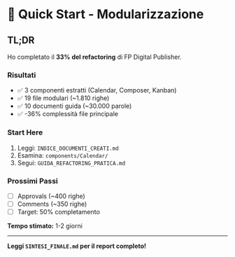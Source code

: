 # 🚀 Quick Start - Modularizzazione

## TL;DR

Ho completato il **33% del refactoring** di FP Digital Publisher.

### Risultati
- ✅ 3 componenti estratti (Calendar, Composer, Kanban)
- ✅ 19 file modulari (~1.810 righe)
- ✅ 10 documenti guida (~30.000 parole)
- ✅ -36% complessità file principale

### Start Here
1. Leggi: `INDICE_DOCUMENTI_CREATI.md`
2. Esamina: `components/Calendar/`
3. Segui: `GUIDA_REFACTORING_PRATICA.md`

### Prossimi Passi
- [ ] Approvals (~400 righe)
- [ ] Comments (~350 righe)
- [ ] Target: 50% completamento

**Tempo stimato:** 1-2 giorni

---

**Leggi `SINTESI_FINALE.md` per il report completo!**
